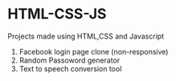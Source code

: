 # HTML-CSS-JS
Projects made using HTML,CSS and Javascript

1. Facebook login page clone (non-responsive)
2. Random Passoword generator
3. Text to speech conversion tool
